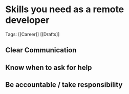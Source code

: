 # Skills you need as a remote developer

Tags: [[Career]] [[Drafts]]

## Clear Communication

## Know when to ask for help

## Be accountable / take responsibility

